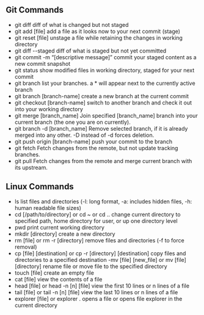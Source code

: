 ## Git Commands
- git diff
diff of what is changed but not staged
- git add [file]
add a file as it looks now to your next commit (stage) 
- git reset [file]
unstage a file while retaining the changes in working directory
- git diff --staged
diff of what is staged but not yet committed
- git commit -m “[descriptive message]”
commit your staged content as a new commit snapshot
- git status
show modified files in working directory, staged for your next commit
- git branch
list your branches. a * will appear next to the currently active branch
- git branch [branch-name]
create a new branch at the current commit
- git checkout [branch-name]
switch to another branch and check it out into your working directory
- git merge [branch_name] 
Join specified [branch_name] branch into your current branch (the one you are on currently).
- git branch -d [branch_name]
Remove selected branch, if it is already merged into any other. -D instead of -d forces deletion.
- git push origin [branch-name]
push your commit to the branch
- git fetch 
Fetch changes from the remote, but not update tracking branches.
- git pull
Fetch changes from the remote and merge current branch with its upstream.

## Linux Commands
- ls 
list files and directories (-l: long format, -a: includes hidden files, -h: human readable file sizes)
- cd [/path/to/directory] or cd ~ or cd ..
change current directory to specified path, home directory for user, or up one directory level
- pwd
print current working directory
- mkdir [directory]
create a new directory
- rm [file] or rm -r [directory]
remove files and directories (-f to force removal)
- cp [file] [destination] or cp -r [directory] [destination]
copy files and directories to a specified destination
-mv [file] [new_file] or mv [file] [directory]
rename file or move file to the specified directory
- touch [file]
create an empty file
- cat [file]
view the contents of a file
- head [file] or head -n [n] [file]
view the first 10 lines or n lines of a file
- tail [file] or tail -n [n] [file]
view the last 10 lines or n lines of a file
- explorer [file] or explorer .
opens a file or opens file explorer in the current directory